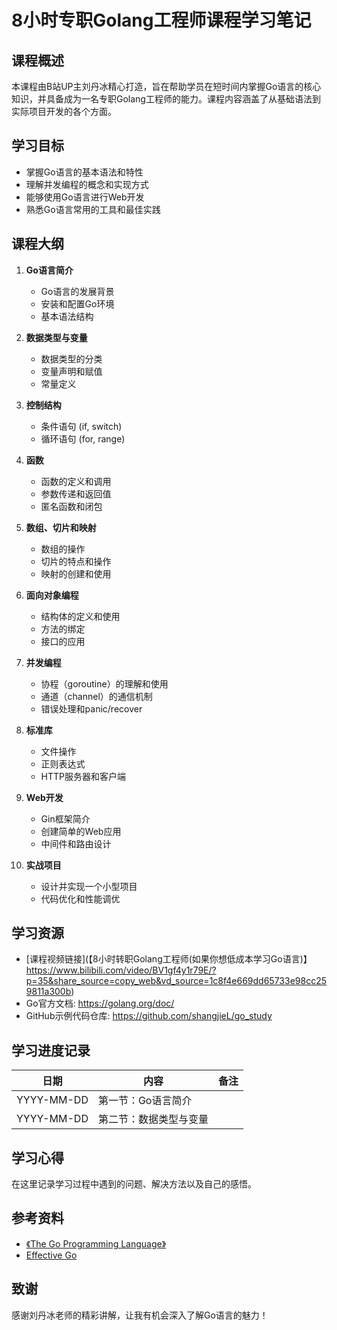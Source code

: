 # 8小时专职Golang工程师课程学习笔记

## 课程概述
本课程由B站UP主刘丹冰精心打造，旨在帮助学员在短时间内掌握Go语言的核心知识，并具备成为一名专职Golang工程师的能力。课程内容涵盖了从基础语法到实际项目开发的各个方面。

## 学习目标
- 掌握Go语言的基本语法和特性
- 理解并发编程的概念和实现方式
- 能够使用Go语言进行Web开发
- 熟悉Go语言常用的工具和最佳实践

## 课程大纲
1. **Go语言简介**
   - Go语言的发展背景
   - 安装和配置Go环境
   - 基本语法结构
   
2. **数据类型与变量**
   - 数据类型的分类
   - 变量声明和赋值
   - 常量定义
   
3. **控制结构**
   - 条件语句 (if, switch)
   - 循环语句 (for, range)

4. **函数**
   - 函数的定义和调用
   - 参数传递和返回值
   - 匿名函数和闭包

5. **数组、切片和映射**
   - 数组的操作
   - 切片的特点和操作
   - 映射的创建和使用

6. **面向对象编程**
   - 结构体的定义和使用
   - 方法的绑定
   - 接口的应用

7. **并发编程**
   - 协程（goroutine）的理解和使用
   - 通道（channel）的通信机制
   - 错误处理和panic/recover

8. **标准库**
   - 文件操作
   - 正则表达式
   - HTTP服务器和客户端

9. **Web开发**
   - Gin框架简介
   - 创建简单的Web应用
   - 中间件和路由设计

10. **实战项目**
    - 设计并实现一个小型项目
    - 代码优化和性能调优

## 学习资源
- [课程视频链接](【8小时转职Golang工程师(如果你想低成本学习Go语言)】 https://www.bilibili.com/video/BV1gf4y1r79E/?p=35&share_source=copy_web&vd_source=1c8f4e669dd65733e98cc259811a300b)
- Go官方文档: https://golang.org/doc/
- GitHub示例代码仓库: https://github.com/shangjieL/go_study

## 学习进度记录
| 日期       | 内容                     | 备注          |
|------------|--------------------------|---------------|
| YYYY-MM-DD | 第一节：Go语言简介         |               |
| YYYY-MM-DD | 第二节：数据类型与变量     |               |

## 学习心得
在这里记录学习过程中遇到的问题、解决方法以及自己的感悟。

## 参考资料
- [《The Go Programming Language》](https://www.gopl.io/)
- [Effective Go](https://golang.org/doc/effective_go.html)

## 致谢
感谢刘丹冰老师的精彩讲解，让我有机会深入了解Go语言的魅力！




